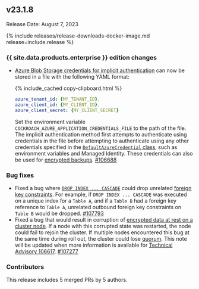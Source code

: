 ## v23.1.8

Release Date: August 7, 2023

{% include releases/release-downloads-docker-image.md release=include.release %}

<h3 id="v23-1-8-{{-site.data.products.enterprise-}}-edition-changes">{{ site.data.products.enterprise }} edition changes</h3>

- [Azure Blob Storage credentials for implicit authentication](../v23.1/cloud-storage-authentication.html?filters=azure#azure-blob-storage-implicit-authentication) can now be stored in a file with the following YAML format:

    {% include_cached copy-clipboard.html %}
    ~~~ yaml
    azure_tenant_id: {MY_TENANT_ID},
    azure_client_id: {MY_CLIENT_ID},
    azure_client_secret: {MY_CLIENT_SECRET}
    ~~~

    Set the environment variable `COCKROACH_AZURE_APPLICATION_CREDENTIALS_FILE` to the path of the file. The implicit authentication method first attempts to authenticate using credentials in the file before attempting to authenticate using any other credentials specified in the [`DefaultAzureCredential` class](https://learn.microsoft.com/dotnet/api/azure.identity.defaultazurecredential?view=azure-dotnet), such as environment variables and Managed Identity. These credentials can also be used for [encrypted backups](../v23.1/take-and-restore-encrypted-backups.html#use-key-management-service). [#106688][#106688]

<h3 id="v23-1-8-bug-fixes">Bug fixes</h3>

- Fixed a bug where [`DROP INDEX ... CASCADE`](../v23.1/drop-index.html) could drop unrelated [foreign key constraints](../v23.1/foreign-key.html). For example, if `DROP INDEX ... CASCADE` was executed on a unique index for a `Table A`, and if a `Table B` had a foreign key reference to `Table A`, unrelated outbound foreign key constraints on `Table B` would be dropped. [#107793][#107793]
- Fixed a bug that would result in corruption of [encrypted data at rest on a cluster node](../v23.1/security-reference/encryption.html#encryption-at-rest). If a node with this corrupted state was restarted, the node could fail to rejoin the cluster. If multiple nodes encountered this bug at the same time during roll out, the cluster could lose [quorum](../v23.1/architecture/replication-layer.html#overview). This note will be updated when more information is available for [Technical Advisory 106617](../advisories/a106617.html). [#107277][#107277]

<div class="release-note-contributors" markdown="1">

<h3 id="v23-1-8-contributors">Contributors</h3>

This release includes 5 merged PRs by 5 authors.

</div>

[#106688]: https://github.com/cockroachdb/cockroach/pull/106688
[#107793]: https://github.com/cockroachdb/cockroach/pull/107793
[#107277]: https://github.com/cockroachdb/cockroach/pull/107277
